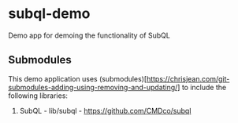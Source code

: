 # subql-demo
Demo app for demoing the functionality of SubQL

## Submodules
This demo application uses (submodules)[https://chrisjean.com/git-submodules-adding-using-removing-and-updating/] to include the following libraries:
1. SubQL - lib/subql - https://github.com/CMDco/subql
